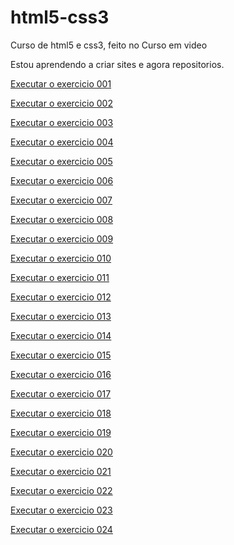 # html5-css3
 Curso de html5 e css3, feito no Curso em video

 Estou aprendendo a criar sites e agora repositorios.

 <a href="https://gutozino.github.io/html5-css3/exercicios/ex001/index.html">Executar o exercicio 001</a>

 <a href="https://gutozino.github.io/html5-css3/exercicios/ex002/index.html">Executar o exercicio 002</a>

 <a href="https://gutozino.github.io/html5-css3/exercicios/ex003/index.html">Executar o exercicio 003</a>

 <a href="https://gutozino.github.io/html5-css3/exercicios/ex004/index.html">Executar o exercicio 004</a>

 <a href="https://gutozino.github.io/html5-css3/exercicios/ex005/index.html">Executar o exercicio 005</a>

 <a href="https://gutozino.github.io/html5-css3/exercicios/ex006/index.html">Executar o exercicio 006</a>

 <a href="https://gutozino.github.io/html5-css3/exercicios/ex007/index.html">Executar o exercicio 007</a>

 <a href="https://gutozino.github.io/html5-css3/exercicios/ex008/index.html">Executar o exercicio 008</a>

 <a href="https://gutozino.github.io/html5-css3/exercicios/ex009/index.html">Executar o exercicio 009</a>

 <a href="https://gutozino.github.io/html5-css3/exercicios/ex010/index.html">Executar o exercicio 010</a>

 <a href="https://gutozino.github.io/html5-css3/exercicios/ex011/index.html">Executar o exercicio 011</a>

 <a href="https://gutozino.github.io/html5-css3/exercicios/ex012/index.html">Executar o exercicio 012</a>

 <a href="https://gutozino.github.io/html5-css3/exercicios/ex013/index.html">Executar o exercicio 013</a>

 <a href="https://gutozino.github.io/html5-css3/exercicios/ex014/index.html">Executar o exercicio 014</a>

 <a href="https://gutozino.github.io/html5-css3/exercicios/ex015/index.html">Executar o exercicio 015</a>

 <a href="https://gutozino.github.io/html5-css3/exercicios/ex016/index.html">Executar o exercicio 016</a>

 <a href="https://gutozino.github.io/html5-css3/exercicios/ex017/index.html">Executar o exercicio 017</a>

 <a href="https://gutozino.github.io/html5-css3/exercicios/ex018/index.html">Executar o exercicio 018</a>

 <a href="https://gutozino.github.io/html5-css3/exercicios/ex019/index.html">Executar o exercicio 019</a>

 <a href="https://gutozino.github.io/html5-css3/exercicios/ex020/index.html">Executar o exercicio 020</a>

 <a href="https://gutozino.github.io/html5-css3/exercicios/ex021/index.html">Executar o exercicio 021</a>

 <a href="https://gutozino.github.io/html5-css3/exercicios/ex022/index.html">Executar o exercicio 022</a>

 <a href="https://gutozino.github.io/html5-css3/exercicios/ex023/index.html">Executar o exercicio 023</a>

 <a href="https://gutozino.github.io/html5-css3/exercicios/ex024/index.html">Executar o exercicio 024</a>
